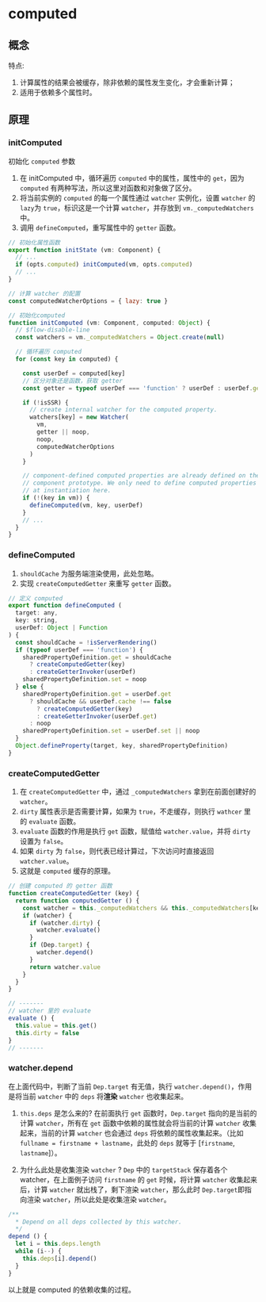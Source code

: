 # computed

## 概念

特点:
1. 计算属性的结果会被缓存，除非依赖的属性发生变化，才会重新计算；
2. 适用于依赖多个属性时。


## 原理

### initComputed

初始化 `computed` 参数

1. 在 initComputed 中，循环遍历 `computed` 中的属性，属性中的 `get`，因为 `computed` 有两种写法，所以这里对函数和对象做了区分。
2. 将当前实例的 `computed` 的每一个属性通过 `watcher` 实例化，设置 `watcher` 的 `lazy`为 `true`，标识这是一个计算 `watcher`，并存放到 `vm._computedWatchers` 中。
3. 调用 `defineComputed`，重写属性中的 `getter` 函数。

```js
// 初始化属性函数
export function initState (vm: Component) {
  // ...
  if (opts.computed) initComputed(vm, opts.computed)
  // ...
}

// 计算 watcher 的配置
const computedWatcherOptions = { lazy: true }

// 初始化computed
function initComputed (vm: Component, computed: Object) {
  // $flow-disable-line
  const watchers = vm._computedWatchers = Object.create(null)

  // 循环遍历 computed
  for (const key in computed) {

    const userDef = computed[key]
    // 区分对象还是函数，获取 getter
    const getter = typeof userDef === 'function' ? userDef : userDef.get

    if (!isSSR) {
      // create internal watcher for the computed property.
      watchers[key] = new Watcher(
        vm,
        getter || noop,
        noop,
        computedWatcherOptions
      )
    }

    // component-defined computed properties are already defined on the
    // component prototype. We only need to define computed properties defined
    // at instantiation here.
    if (!(key in vm)) {
      defineComputed(vm, key, userDef)
    }
    // ...
  }
}
```

### defineComputed

1. `shouldCache` 为服务端渲染使用，此处忽略。
2. 实现 `createComputedGetter` 来重写 `getter` 函数。

```js
// 定义 computed
export function defineComputed (
  target: any,
  key: string,
  userDef: Object | Function
) {
  const shouldCache = !isServerRendering()
  if (typeof userDef === 'function') {
    sharedPropertyDefinition.get = shouldCache
      ? createComputedGetter(key)
      : createGetterInvoker(userDef)
    sharedPropertyDefinition.set = noop
  } else {
    sharedPropertyDefinition.get = userDef.get
      ? shouldCache && userDef.cache !== false
        ? createComputedGetter(key)
        : createGetterInvoker(userDef.get)
      : noop
    sharedPropertyDefinition.set = userDef.set || noop
  }
  Object.defineProperty(target, key, sharedPropertyDefinition)
}
```

### createComputedGetter

1. 在 `createComputedGetter` 中，通过 `_computedWatchers` 拿到在前面创建好的 `watcher`。
2. `dirty` 属性表示是否需要计算，如果为 `true`，不走缓存，则执行 `wathcer` 里的 `evaluate` 函数。
3. `evaluate` 函数的作用是执行 `get` 函数，赋值给 `watcher.value`，并将 `dirty` 设置为 `false`。
4. 如果 `dirty` 为 `false`，则代表已经计算过，下次访问时直接返回 `watcher.value`。
5. 这就是 `computed` 缓存的原理。

```js
// 创建 computed 的 getter 函数
function createComputedGetter (key) {
  return function computedGetter () {
    const watcher = this._computedWatchers && this._computedWatchers[key]
    if (watcher) {
      if (watcher.dirty) {
        watcher.evaluate()
      }
      if (Dep.target) {
        watcher.depend()
      }
      return watcher.value
    }
  }
}

// -------
// watcher 里的 evaluate
evaluate () {
  this.value = this.get()
  this.dirty = false
}
// -------
```


### watcher.depend

在上面代码中，判断了当前 `Dep.target` 有无值，执行 `watcher.depend()`，作用是将当前 `watcher` 中的 `deps` 将**渲染** `watcher` 也收集起来。

1. `this.deps` 是怎么来的?
在前面执行 `get` 函数时，`Dep.target` 指向的是当前的计算 `watcher`，所有在 `get` 函数中依赖的属性就会将当前的计算 `watcher` 收集起来，当前的计算 `watcher` 也会通过 `deps` 将依赖的属性收集起来。（比如 `fullname = firstname + lastname`，此处的 `deps` 就等于 [`firstname`, `lastname`]）。

2. 为什么此处是收集渲染 `watcher` ?
`Dep` 中的 `targetStack` 保存着各个 watcher，在上面例子访问 `firstname` 的 `get` 时候，将计算 `watcher` 收集起来后，计算 `watcher` 就出栈了，剩下渲染 `watcher`，那么此时 `Dep.target`即指向渲染 `watcher`，所以此处是收集渲染 `watcher`。

```js
/**
  * Depend on all deps collected by this watcher.
  */
depend () {
  let i = this.deps.length
  while (i--) {
    this.deps[i].depend()
  }
}
```

以上就是 computed 的依赖收集的过程。
